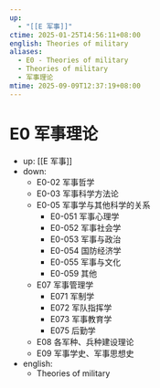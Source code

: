 ```yaml
---
up:
  - "[[E 军事]]"
ctime: 2025-01-25T14:56:11+08:00
english: Theories of military
aliases:
  - E0 - Theories of military
  - Theories of military
  - 军事理论
mtime: 2025-09-09T12:37:19+08:00
---
```


# E0 军事理论

- up: [[E 军事]]
- down:
	- E0-02 军事哲学
	- E0-03 军事科学方法论
	- E0-05 军事学与其他科学的关系
		- E0-051 军事心理学
		- E0-052 军事社会学
		- E0-053 军事与政治
		- E0-054 国防经济学
		- E0-055 军事与文化
		- E0-059 其他
	- E07 军事管理学
		- E071 军制学
		- E072 军队指挥学
		- E073 军事教育学
		- E075 后勤学
	- E08 各军种、兵种建设理论
	- E09 军事学史、军事思想史
- english:
	- Theories of military
